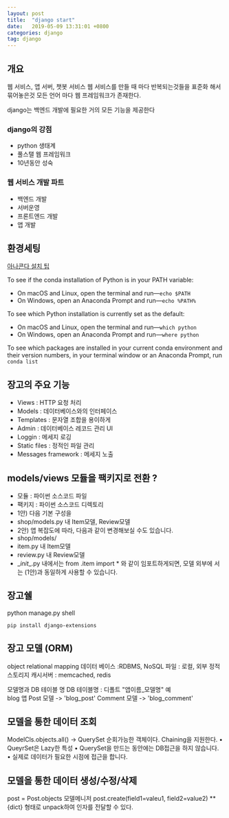 ```yaml
---
layout: post
title:  "django start"
date:   2019-05-09 13:31:01 +0800
categories: django
tag: django
---
```


## 개요 
웹 서비스, 앱 서버, 챗봇 서비스 
웹 서비스를 만들 때 마다 반복되는것들을 표준화 해서 묶어놓은것 
모든 언어 마다 웹 프레임워크가 존재한다. 

django는 백엔드 개발에 필요한 거의 모든 기능을 제공한다

### django의 강점
- python 생태계
- 풀스탤 웹 프레임워크
- 10년동안 성숙

### 웹 서비스 개발 파트
- 백엔드 개발
- 서버운영 
- 프론트엔드 개발
- 앱 개발

## 환경세팅

[아나콘다 설치 팁](https://docs.anaconda.com/anaconda/user-guide/faq/)


To see if the conda installation of Python is in your PATH variable:

- On macOS and Linux, open the terminal and run—```echo $PATH```  
- On Windows, open an Anaconda Prompt and run—```echo %PATH%```

To see which Python installation is currently set as the default:

- On macOS and Linux, open the terminal and run—```which python```  
- On Windows, open an Anaconda Prompt and run—```where python```  
  
To see which packages are installed in your current conda environment and their version numbers, in your terminal window or an Anaconda Prompt, run ```conda list```  

## 장고의 주요 기능
- Views : HTTP 요청 처리  
- Models : 데이터베이스와의 인터페이스  
- Templates : 문자열 조합을 용이하게  
- Admin : 데이터베이스 레코드 관리 UI  
- Loggin : 메세지 로깅  
- Static files : 정적인 파일 관리  
- Messages framework : 메세지 노출   


## models/views 모듈을 팩키지로 전환 ?
- 모듈 : 파이썬 소스코드 파일
- 팩키지 : 파이썬 소스코드 디렉토리
- 1안) 다음 기본 구성을
- shop/models.py 내 Item모델, Review모델
- 2안) 앱 복잡도에 따라, 다음과 같이 변경해보실 수도 있습니다.
- shop/models/
- item.py 내 Item모델
- review.py 내 Review모델  
- \__init__.py 내에서는 from .item import * 와 같이 임포트하게되면, 모델 외부에
서는 (1안)과 동일하게 사용할 수 있습니다.


## 장고쉘
python manage.py shell

```pip install django-extensions```


## 장고 모델 (ORM)
object relational mapping
데이터 베이스 :RDBMS, NoSQL
파일 : 로컬, 외부 정적 스토리지
캐시서버 : memcached, redis

모델명과 DB 테이블 명
DB 테이블명 : 디폴트 "앱이름_모델명"
예  
blog 앱 
Post 모델 -> 'blog_post'
Comment 모델 -> 'blog_comment'

## 모델을 통한 데이터 조회
ModelCls.objects.all() -> QuerySet 
순회가능한 객체이다. 
Chaining을 지원한다.
• QueyrSet은 Lazy한 특성
• QuerySet을 만드는 동안에는 DB접근을 하지 않습니다.
• 실제로 데이터가 필요한 시점에 접근을 합니다.


## 모델을 통한 데이터 생성/수정/삭제

post = Post.objects 모델메니저
post.create(field1=valeu1, field2=value2)
**{dict} 형태로 unpack하여 인자를 전달할 수 있다.